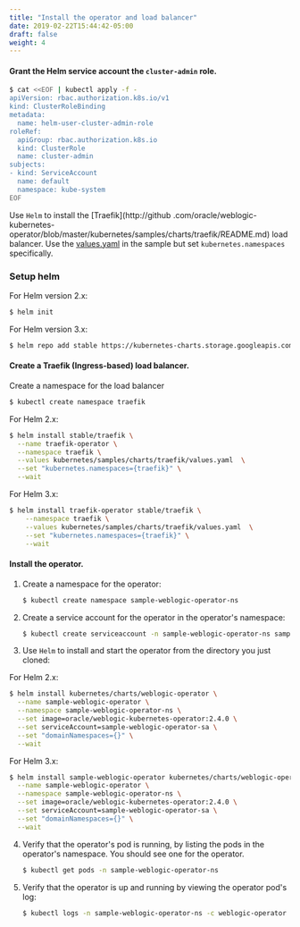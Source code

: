 ```yaml
---
title: "Install the operator and load balancer"
date: 2019-02-22T15:44:42-05:00
draft: false
weight: 4
---
```


#### Grant the Helm service account the `cluster-admin` role.

```bash
$ cat <<EOF | kubectl apply -f -
apiVersion: rbac.authorization.k8s.io/v1
kind: ClusterRoleBinding
metadata:
  name: helm-user-cluster-admin-role
roleRef:
  apiGroup: rbac.authorization.k8s.io
  kind: ClusterRole
  name: cluster-admin
subjects:
- kind: ServiceAccount
  name: default
  namespace: kube-system
EOF
```

Use `Helm` to install the [Traefik](http://github
.com/oracle/weblogic-kubernetes-operator/blob/master/kubernetes/samples/charts/traefik/README.md) load balancer. Use the [values.yaml](http://github.com/oracle/weblogic-kubernetes-operator/blob/master/kubernetes/samples/charts/traefik/values.yaml) in the sample but set `kubernetes.namespaces` specifically.

### Setup helm

For Helm version 2.x:

```bash
$ helm init

```

For Helm version 3.x:

```bash
$ helm repo add stable https://kubernetes-charts.storage.googleapis.com/
```

#### Create a Traefik (Ingress-based) load balancer.

Create a namespace for the load balancer

```bash
$ kubectl create namespace traefik

```

For Helm 2.x:

```bash
$ helm install stable/traefik \
  --name traefik-operator \
  --namespace traefik \
  --values kubernetes/samples/charts/traefik/values.yaml  \
  --set "kubernetes.namespaces={traefik}" \
  --wait
```

For Helm 3.x:

```bash
$ helm install traefik-operator stable/traefik \
    --namespace traefik \
    --values kubernetes/samples/charts/traefik/values.yaml  \
    --set "kubernetes.namespaces={traefik}" \
    --wait
```

#### Install the operator.

1.  Create a namespace for the operator:

    ```bash
    $ kubectl create namespace sample-weblogic-operator-ns
    ```

2.	Create a service account for the operator in the operator's namespace:

    ```bash
    $ kubectl create serviceaccount -n sample-weblogic-operator-ns sample-weblogic-operator-sa
    ```

3.  Use `Helm` to install and start the operator from the directory you just cloned:	 

  For Helm 2.x:
    
  ```bash
  $ helm install kubernetes/charts/weblogic-operator \
    --name sample-weblogic-operator \
    --namespace sample-weblogic-operator-ns \
    --set image=oracle/weblogic-kubernetes-operator:2.4.0 \
    --set serviceAccount=sample-weblogic-operator-sa \
    --set "domainNamespaces={}" \
    --wait
  ```

  For Helm 3.x:

  ```bash
  $ helm install sample-weblogic-operator kubernetes/charts/weblogic-operator \
    --name sample-weblogic-operator \
    --namespace sample-weblogic-operator-ns \
    --set image=oracle/weblogic-kubernetes-operator:2.4.0 \
    --set serviceAccount=sample-weblogic-operator-sa \
    --set "domainNamespaces={}" \
    --wait
  ```

4. Verify that the operator's pod is running, by listing the pods in the operator's namespace. You should see one 
for the operator.

    ```bash
    $ kubectl get pods -n sample-weblogic-operator-ns
    ```

5.  Verify that the operator is up and running by viewing the operator pod's log:

    ```bash
    $ kubectl logs -n sample-weblogic-operator-ns -c weblogic-operator deployments/weblogic-operator
    ```
